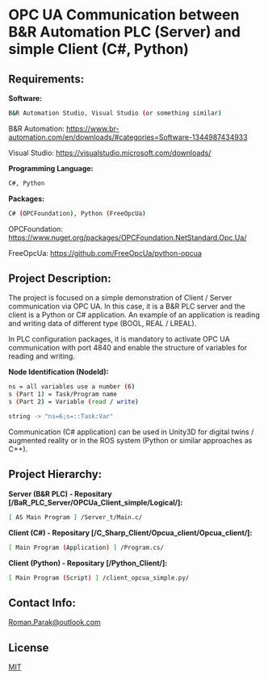 # OPC UA Communication between B&R Automation PLC (Server) and simple Client (C#, Python)

## Requirements:

**Software:**
```bash
B&R Automation Studio, Visual Studio (or something similar)
```
B&R Automation: https://www.br-automation.com/en/downloads/#categories=Software-1344987434933

Visual Studio: https://visualstudio.microsoft.com/downloads/

**Programming Language:**
```bash
C#, Python
```

**Packages:**
```bash
C# (OPCFoundation), Python (FreeOpcUa)
```
OPCFoundation: https://www.nuget.org/packages/OPCFoundation.NetStandard.Opc.Ua/

FreeOpcUa: https://github.com/FreeOpcUa/python-opcua

## Project Description:

The project is focused on a simple demonstration of Client / Server communication via OPC UA. In this case, it is a B&R PLC server and the client is a Python or C# application. An example of an application is reading and writing data of different type (BOOL, REAL / LREAL).

In PLC configuration packages, it is mandatory to activate OPC UA communication with port 4840 and enable the structure of variables for reading and writing.

**Node Identification (NodeId):**

```bash
ns = all variables use a number (6)
s (Part 1) = Task/Program name
s (Part 2) = Variable (read / write)

string -> "ns=6;s=::Task:Var"
```

Communication (C# application) can be used in Unity3D for digital twins / augmented reality or in the ROS system (Python or similar approaches as C++).

## Project Hierarchy:

**Server (B&R PLC) - Repositary [/BaR_PLC_Server/OPCUa_Client_simple/Logical/]:**

```bash
[ AS Main Program ] /Server_t/Main.c/
```

**Client (C#) - Repositary [/C_Sharp_Client/Opcua_client/Opcua_client/]:**

```bash
[ Main Program (Application) ] /Program.cs/
```

**Client (Python) - Repositary [/Python_Client/]:**

```bash
[ Main Program (Script) ] /client_opcua_simple.py/
```

## Contact Info:
Roman.Parak@outlook.com

## License
[MIT](https://choosealicense.com/licenses/mit/)

